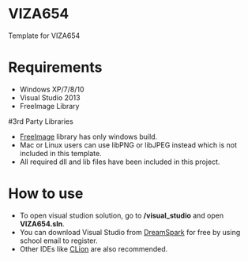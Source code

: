 # VIZA654
Template for VIZA654

# Requirements
* Windows XP/7/8/10
* Visual Studio 2013
* FreeImage Library

#3rd Party Libraries
* [FreeImage](http://freeimage.sourceforge.net/) library has only windows build.
* Mac or Linux users can use libPNG or libJPEG instead which is not included in this template.
* All required dll and lib files have been included in this project.

# How to use
* To open visual studion solution, go to <b>/visual_studio</b> and open <b>VIZA654.sln</b>.
* You can download Visual Studio from [DreamSpark](https://www.dreamspark.com/) for free by using school email to register.
* Other IDEs like [CLion](https://www.jetbrains.com/clion/) are also recommended.
